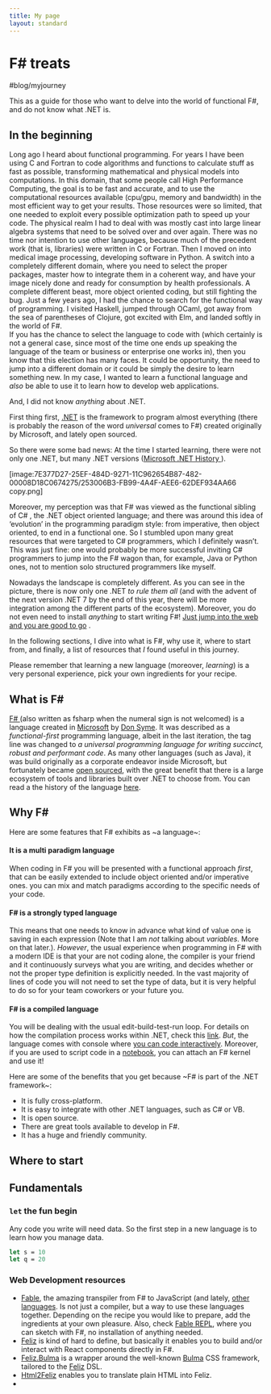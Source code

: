 ```yaml
---
title: My page
layout: standard
---
```



#  F# treats 
#blog/myjourney

This as a guide for those who want to delve into the world of functional F#, and do not know what .NET is. 

## In the beginning 
Long ago I heard about functional programming. 
For years I have been using C and Fortran to code algorithms and functions to calculate stuff as fast as possible, transforming mathematical and physical models into computations. In this domain, that some people call High  Performance Computing, the goal is to be fast and accurate, and to use the computational resources available (cpu/gpu, memory and bandwidth) in the most efficient way to get your results. Those resources were so limited, that one needed to exploit every possible optimization path to speed up your code. The physical realm I had to deal with was mostly cast into large linear algebra systems that need to be solved over and over again. There was no time nor intention to use other languages, because much of the precedent work (that is, libraries) were written in C or Fortran. 
Then I moved on into medical image processing, developing software in Python. A switch into a completely different domain, where you need to select the proper packages, master how to integrate them in a coherent way, and have your image nicely done and ready for consumption by health professionals. A complete different beast, more object oriented coding, but still fighting the bug. 
Just a few years ago, I had the chance to search for the functional way of programming. I visited Haskell, jumped through OCaml, got away from the sea of parentheses of Clojure, got excited with Elm, and landed softly in the world of F#.  
If you has the chance to select the language to code with (which certainly is not a general case, since most of the time one ends up speaking the language of the team or business or enterprise one works in), then you know that this election has many faces. It could be opportunity,  the need to jump into a different domain or it could be simply the desire to learn something new. In my case, I wanted to learn a functional language and _also_ be able to use it to learn how to develop web applications. 

And, I did not know _anything_ about .NET.  

First thing first, [.NET](https://dotnet.microsoft.com/en-us/) is the framework to program almost everything (there is probably the reason of the word _universal_  comes to F#) created originally by Microsoft, and lately open sourced. 

So there were some bad news: At the time I started learning, there were not only one .NET, but many .NET versions ([Microsoft .NET History ](https://time.graphics/pt/line/593132)).

[image:7E377D27-25EF-484D-9271-11C962654B87-482-00008D18C0674275/253006B3-FB99-4A4F-AEE6-62DEF934AA66 copy.png]

Moreover, my perception was that F# was viewed as the functional sibling of C# , the .NET object oriented language; and there was around this idea of ‘evolution’ in the programming paradigm style: from imperative, then object oriented, to end in a functional one. So I stumbled upon many great resources that were targeted to C# programmers, which I definitely wasn’t. 
This was just fine: one would probably be more successful inviting C# programmers to jump into the F# wagon than, for example, Java or Python ones, not to mention solo structured programmers like myself.

Nowadays the landscape is completely different. As you can see in the picture, there is now only one .NET _to rule them all_ (and with the advent of the next version .NET 7 by the end of this year, there will be more integration among the different parts of the ecosystem). Moreover, you do not even need to install _anything_ to start writing F#! [Just jump into the web and you are good to go](https://fable.io/repl/) .

In the following sections, I dive into what is F#, why use it, where to start from, and finally, a list of resources that _I_ found useful in this journey. 

Please remember that learning a new language (moreover, _learning_) is a very personal experience, pick your own ingredients for your recipe.


## What is F#
[F# ](https://dotnet.microsoft.com/en-us/languages/fsharp) (also written as fsharp when the numeral sign is not welcomed) is a language created in [Microsoft](https://docs.microsoft.com/en-us/dotnet/fsharp/) by [Don Syme](@dsymetweets). It was described as a _functional-first_ programming language, albeit in the last iteration, the tag line was changed to _a universal programming language for writing succinct, robust and performant code_.  As many other languages (such as Java), it was build originally as a corporate endeavor inside Microsoft, but fortunately became [open sourced](https://github.com/dotnet/fsharp),  with the great benefit that there is a large ecosystem of tools and libraries built over .NET to choose from.   You can read a the history of the language [here](https://fsharp.org/history/hopl-final/hopl-fsharp.pdf).

## Why F# 
Here are some features that F# exhibits as ~a language~:

#### It is a multi paradigm language
When coding in F# you will be presented with a functional approach _first_, that can be easily extended to include object oriented and/or imperative ones. you can mix and match paradigms according to the specific needs of your code.  
#### F# is a strongly typed language
This means that one needs to know in advance what kind of value one is saving in each expression (Note that I am _not_ talking about _variables_. More on that later.). _However_, the usual experience when programming in   F\# with a modern IDE is that your are not coding alone, the compiler is your friend and it continuously surveys what you are writing, and decides whether or not the proper type definition is explicitly needed. In the vast majority of lines of code you will not need to set the type of data, but it is very helpful to do so for your team coworkers or your future you.
#### F# is a compiled language
You will be dealing with the usual edit-build-test-run loop. For details on how the compilation process works within .NET, check this [link](https://docs.microsoft.com/en-us/dotnet/standard/clr).  _But_, the language comes with console where [you can code interactively](https://learn.microsoft.com/en-us/dotnet/fsharp/tools/fsharp-interactive/). Moreover, if you are used to script code in a [notebook](https://jupyter.org/), you can attach an F\# kernel and use it! 

Here are some of the benefits that you get because ~F# is part of the .NET framework~:

- It is fully cross-platform.
- It is easy to integrate with other .NET languages, such as C# or VB. 
- It is open source. 
- There are great tools available to develop in F#. 
- It has a huge and friendly community. 


## Where to start

## Fundamentals 
### `let` the fun begin 
Any code you write will need data. So the first step in a new language is to learn how you manage data. 


```fsharp
let s = 10 
let q = 20	
```


 



### Web Development resources


- [Fable](https://fable.io/), the amazing transpiler from F# to JavaScript (and lately, [other languages](https://fable.io/blog/2022/2022-06-06-Snake_Island_alpha.html). Is not just a compiler, but a way to use these languages together. Depending on the recipe you would like to prepare, add the ingredients at your own pleasure. Also, check [Fable REPL](https://fable.io/repl/), where you can sketch with F#, no installation of anything needed.
-  [Feliz](https://zaid-ajaj.github.io/Feliz/)  is kind of hard to define, but basically it enables you to build and/or interact with React components directly in F#. 
- [Feliz.Bulma](https://dzoukr.github.io/Feliz.Bulma) is a wrapper around the well-known [Bulma](https://bulma.io/) CSS framework, tailored to the [Feliz](https://zaid-ajaj.github.io/Feliz/) DSL.  
- [Html2Feliz](https://thisfunctionaltom.github.io/Html2Feliz/) enables you to translate plain HTML into Feliz. 
- 